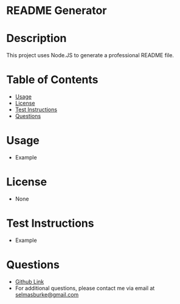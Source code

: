 # README Generator 
  # Description 
  This project uses Node.JS to generate a professional README file. 
  
  # Table of Contents
  * [Usage](#usage)  
  * [License](#license)
  * [Test Instructions](#test)
  * [Questions](#questions)
  
  # Usage
  * Example 
  # License
  * None 
  # Test Instructions
  * Example 
  # Questions
  * [Github Link](https://github.com/selburke)
  * For additional questions, please contact me via email at selmasburke@gmail.com
 